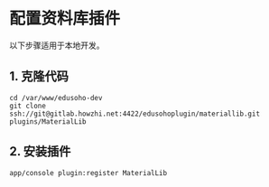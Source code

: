 # 配置资料库插件

以下步骤适用于本地开发。

## 1. 克隆代码

    cd /var/www/edusoho-dev
    git clone ssh://git@gitlab.howzhi.net:4422/edusohoplugin/materiallib.git plugins/MaterialLib

## 2. 安装插件

    app/console plugin:register MaterialLib
